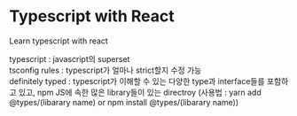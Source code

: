 # Typescript with React

Learn typescript with react  
  
typescript : javascript의 superset  
tsconfig rules : typescript가 얼마나 strict할지 수정 가능  
definitely typed : typescript가 이해할 수 있는 다양한 type과 interface들를 포함하고 있고, npm JS에 속한 많은 library들이 있는 directroy (사용법 : yarn add @types/(libarary name) or npm install @types/(libarary name))